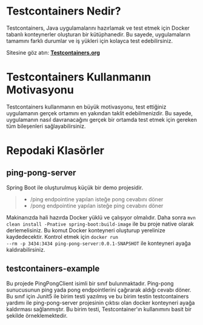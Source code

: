 # Testcontainers Nedir?
Testcontainers, Java uygulamalarını hazırlamak ve test etmek için Docker tabanlı konteynerler oluşturan bir kütüphanedir. Bu sayede, uygulamaların tamamını farklı durumlar ve iş yükleri için kolayca test edebilirsiniz.

Sitesine göz atın: **[Testcontainers.org](https://www.testcontainers.org)**
# Testcontainers Kullanmanın Motivasyonu
Testcontainers kullanmanın en büyük motivasyonu, test ettiğiniz uygulamanın gerçek ortamını en yakından taklit edebilmenizdir. Bu sayede, uygulamanın nasıl davranacağını gerçek bir ortamda test etmek için gereken tüm bileşenleri sağlayabilirsiniz.

# Repodaki Klasörler
## ping-pong-server
Spring Boot ile oluşturulmuş küçük bir demo projesidir.
> - /ping endpointine yapılan isteğe pong cevabını döner
> - /pong endpointine yapılan isteğe ping cevabını döner

Makinanızda hali hazırda Docker yüklü ve çalışıyor olmalıdır. Daha sonra 
<code>mvn clean install -Pnative spring-boot:build-image</code>
ile bu proje native olarak derlemelisiniz. Bu komut Docker konteyneri oluşturup yerelinize kaydedecektir.
Kontrol etmek için <code>docker run --rm -p 3434:3434 ping-pong-server:0.0.1-SNAPSHOT</code> ile
konteyneri ayağa kaldırabilirsiniz.

## testcontainers-example
Bu projede PingPongClient isimli bir sınıf bulunmaktadır. Ping-pong sunucusunun 
ping yada pong endpointlerini çağırarak aldığı cevabı döner. Bu sınıf için Junit5 ile
birim testi yazılmış ve bu birim testin testcontainers yardımı ile ping-pong-server projesinin çıktısı olan 
docker konteyneri ayağa kaldırması sağlanmıştır. Bu birim testi,
Testcontainer'ın kullanımını basit bir şekilde örneklemektedir.


